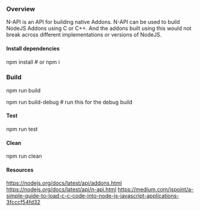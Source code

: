 ### Overview

N-API is an API for building native Addons. N-API can be used to build NodeJS
Addons using C or C++. And the addons built using this would not break across
different implementations or versions of NodeJS.

#### Install  dependencies
npm install # or npm i

### Build
npm run build 

npm run build-debug # run this for the debug build

#### Test
npm run test

#### Clean
npm run clean

#### Resources
https://nodejs.org/docs/latest/api/addons.html
https://nodejs.org/docs/latest/api/n-api.html
https://medium.com/jspoint/a-simple-guide-to-load-c-c-code-into-node-js-javascript-applications-3fcccf54fd32
